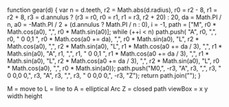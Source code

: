 function gear(d) {
  var n = d.teeth,
      r2 = Math.abs(d.radius),
      r0 = r2 - 8,
      r1 = r2 + 8,
      r3 = d.annulus ? (r3 = r0, r0 = r1, r1 = r3, r2 + 20) : 20,
      da = Math.PI / n,
      a0 = -Math.PI / 2 + (d.annulus ? Math.PI / n : 0),
      i = -1,
      path = ["M", r0 * Math.cos(a0), ",", r0 * Math.sin(a0)];
  while (++i < n) path.push(
      "A", r0, ",", r0, " 0 0,1 ", r0 * Math.cos(a0 += da), ",", r0 * Math.sin(a0),
      "L", r2 * Math.cos(a0), ",", r2 * Math.sin(a0),
      "L", r1 * Math.cos(a0 += da / 3), ",", r1 * Math.sin(a0),
      "A", r1, ",", r1, " 0 0,1 ", r1 * Math.cos(a0 += da / 3), ",", r1 * Math.sin(a0),
      "L", r2 * Math.cos(a0 += da / 3), ",", r2 * Math.sin(a0),
      "L", r0 * Math.cos(a0), ",", r0 * Math.sin(a0));
  path.push("M0,", -r3, "A", r3, ",", r3, " 0 0,0 0,", r3, "A", r3, ",", r3, " 0 0,0 0,", -r3, "Z");
  return path.join("");
}

M = move to
L = line to
A = elliptical Arc
Z = closed path
viewBox = x y width height